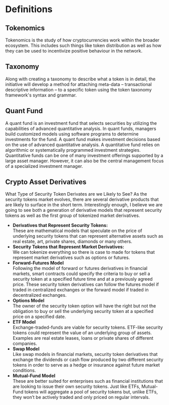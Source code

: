 # **Definitions**

## **Tokenomics**
Tokenomics is the study of how cryptocurrencies work within the broader ecosystem. This includes such things like token distribution as well as how they can be used to incentivize positive behaviour in the network.

## **Taxonomy**
Along with creating a taxonomy to describe what a token is in detail, the initiative will develop a method for attaching meta-data – transactional descriptive information – to a specific token using the token taxonomy framework's syntax and grammar.

## **Quant Fund**
A quant fund is an investment fund that selects securities by utilizing the capabilities of advanced quantitative analysis. In quant funds, managers build customized models using software programs to determine investments for the fund. 
A quant fund makes investment decisions based on the use of advanced quantitative analysis.
A quantitative fund relies on algorithmic or systematically programmed investment strategies. Quantitative funds can be one of many investment offerings supported by a large asset manager. However, it can also be the central management focus of a specialized investment manager. 

## **Crypto Asset Derivatives**
What Type of Security Token Derivates are we Likely to See?
As the security tokens market evolves, there are several derivative products that are likely to surface in the short term. Interestingly enough, I believe we are going to see both a generation of derivative models that represent security tokens as well as the first group of tokenized market derivatives.
* **Derivatives that Represent Security Tokens:**  
These are mathematical models that speculate on the price of underlying security tokens that can represent alternative assets such as real estate, art, private shares, diamonds or many others.  
* **Security Tokens that Represent Market Derivatives:**  
We can tokenize everything so there is case to made for tokens that represent market derivatives such as options or futures.  
* **Forward-Futures Model**  
Following the model of forward or futures derivatives in financial markets, smart contracts could specify the criteria to buy or sell a security token at a specified future time and at a previously agreed price. These security token derivatives can follow the futures model if traded in centralized exchanges or the forward model if traded in decentralized exchanges.  
* **Options Model**  
The owner of the security token option will have the right but not the obligation to buy or sell the underlying security token at a specified price on a specified date.  
* **ETF Model**  
Exchange-traded-funds are viable for security tokens. ETF-like security tokens could represent the value of an underlying group of assets. Examples are real estate leases, loans or private shares of different companies.  
* **Swap Model**  
Like swap models in financial markets, security token derivatives that exchange the dividends or cash flow produced by two different security tokens in order to serve as a hedge or insurance against future market conditions.  
* **Mutual-Fund Model**  
These are better suited for enterprises such as financial institutions that are looking to issue their own security tokens. Just like ETFs, Mutual-Fund tokens will aggregate a pool of security tokens but, unlike ETFs, they won’t be actively traded and only priced on regular intervals.  
